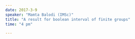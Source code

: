```yaml
---
date: 2017-3-9
speaker: "Mamta Balodi (IMSc)"
title: "A result for boolean interval of finite groups"
time: "4 pm" 

---
```


